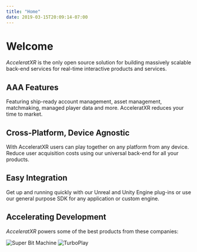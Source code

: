 ```yaml
---
title: "Home"
date: 2019-03-15T20:09:14-07:00
---
```


# Welcome

_AcceleratXR_ is the only open source solution for building massively scalable back-end services for real-time interactive products and services.

## AAA Features

Featuring ship-ready account management, asset management, matchmaking, managed player data and more. AcceleratXR reduces your time to market.

## Cross-Platform, Device Agnostic

With AcceleratXR users can play together on any platform from any device. Reduce user acquisition costs using our universal back-end for all your products.

## Easy Integration

Get up and running quickly with our Unreal and Unity Engine plug-ins or use our general purpose SDK for any application or custom engine.

## Accelerating Development

_AcceleratXR_ powers some of the best products from these companies:

![Super Bit Machine](https://superbitmachine.com/static/img/SBM%20LOGO.png?height=125) ![TurboPlay](https://turboplay.com/TurboPlay4_transparent.png?height=125)
